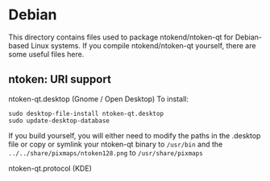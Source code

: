 
Debian
====================
This directory contains files used to package ntokend/ntoken-qt
for Debian-based Linux systems. If you compile ntokend/ntoken-qt yourself, there are some useful files here.

## ntoken: URI support ##


ntoken-qt.desktop  (Gnome / Open Desktop)
To install:

	sudo desktop-file-install ntoken-qt.desktop
	sudo update-desktop-database

If you build yourself, you will either need to modify the paths in
the .desktop file or copy or symlink your ntoken-qt binary to `/usr/bin`
and the `../../share/pixmaps/ntoken128.png` to `/usr/share/pixmaps`

ntoken-qt.protocol (KDE)

